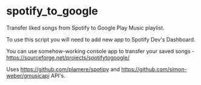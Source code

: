 # spotify_to_google
Transfer liked songs from Spotify to Google Play Music playlist.

To use this script you will need to add new app to Spotify Dev's Dashboard. 

You can use somehow-working console app to transfer your saved songs - https://sourceforge.net/projects/spotifytogoogle/


Uses https://github.com/plamere/spotipy and https://github.com/simon-weber/gmusicapi API's.
